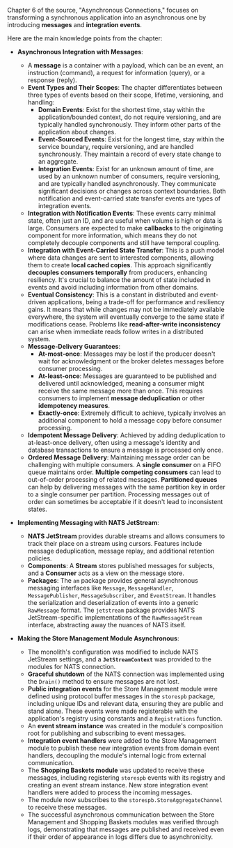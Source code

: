 Chapter 6 of the source, "Asynchronous Connections," focuses on transforming a synchronous application into an asynchronous one by introducing **messages** and **integration events**.

Here are the main knowledge points from the chapter:

- **Asynchronous Integration with Messages**:

  - A **message** is a container with a payload, which can be an event, an instruction (command), a request for information (query), or a response (reply).
  - **Event Types and Their Scopes**: The chapter differentiates between three types of events based on their scope, lifetime, versioning, and handling:
    - **Domain Events**: Exist for the shortest time, stay within the application/bounded context, do not require versioning, and are typically handled synchronously. They inform other parts of the application about changes.
    - **Event-Sourced Events**: Exist for the longest time, stay within the service boundary, require versioning, and are handled synchronously. They maintain a record of every state change to an aggregate.
    - **Integration Events**: Exist for an unknown amount of time, are used by an unknown number of consumers, require versioning, and are typically handled asynchronously. They communicate significant decisions or changes across context boundaries. Both notification and event-carried state transfer events are types of integration events.
  - **Integration with Notification Events**: These events carry minimal state, often just an ID, and are useful when volume is high or data is large. Consumers are expected to make **callbacks** to the originating component for more information, which means they do not completely decouple components and still have temporal coupling.
  - **Integration with Event-Carried State Transfer**: This is a push model where data changes are sent to interested components, allowing them to create **local cached copies**. This approach significantly **decouples consumers temporally** from producers, enhancing resiliency. It's crucial to balance the amount of state included in events and avoid including information from other domains.
  - **Eventual Consistency**: This is a constant in distributed and event-driven applications, being a trade-off for performance and resiliency gains. It means that while changes may not be immediately available everywhere, the system will eventually converge to the same state if modifications cease. Problems like **read-after-write inconsistency** can arise when immediate reads follow writes in a distributed system.
  - **Message-Delivery Guarantees**:
    - **At-most-once**: Messages may be lost if the producer doesn't wait for acknowledgment or the broker deletes messages before consumer processing.
    - **At-least-once**: Messages are guaranteed to be published and delivered until acknowledged, meaning a consumer might receive the same message more than once. This requires consumers to implement **message deduplication** or other **idempotency measures**.
    - **Exactly-once**: Extremely difficult to achieve, typically involves an additional component to hold a message copy before consumer processing.
  - **Idempotent Message Delivery**: Achieved by adding deduplication to at-least-once delivery, often using a message's identity and database transactions to ensure a message is processed only once.
  - **Ordered Message Delivery**: Maintaining message order can be challenging with multiple consumers. A **single consumer** on a FIFO queue maintains order. **Multiple competing consumers** can lead to out-of-order processing of related messages. **Partitioned queues** can help by delivering messages with the same partition key in order to a single consumer per partition. Processing messages out of order can sometimes be acceptable if it doesn't lead to inconsistent states.

- **Implementing Messaging with NATS JetStream**:

  - **NATS JetStream** provides durable streams and allows consumers to track their place on a stream using cursors. Features include message deduplication, message replay, and additional retention policies.
  - **Components**: A **Stream** stores published messages for subjects, and a **Consumer** acts as a view on the message store.
  - **Packages**: The `am` package provides general asynchronous messaging interfaces like `Message`, `MessageHandler`, `MessagePublisher`, `MessageSubscriber`, and `EventStream`. It handles the serialization and deserialization of events into a generic `RawMessage` format. The `jetstream` package provides NATS JetStream-specific implementations of the `RawMessageStream` interface, abstracting away the nuances of NATS itself.

- **Making the Store Management Module Asynchronous**:
  - The monolith's configuration was modified to include NATS JetStream settings, and a **`JetStreamContext`** was provided to the modules for NATS connection.
  - **Graceful shutdown** of the NATS connection was implemented using the `Drain()` method to ensure messages are not lost.
  - **Public integration events** for the Store Management module were defined using protocol buffer messages in the `storespb` package, including unique IDs and relevant data, ensuring they are public and stand alone. These events were made registerable with the application's registry using constants and a `Registrations` function.
  - An **event stream instance** was created in the module's composition root for publishing and subscribing to event messages.
  - **Integration event handlers** were added to the Store Management module to publish these new integration events from domain event handlers, decoupling the module's internal logic from external communication.
  - The **Shopping Baskets module** was updated to receive these messages, including registering `storespb` events with its registry and creating an event stream instance. New store integration event handlers were added to process the incoming messages.
  - The module now subscribes to the `storespb.StoreAggregateChannel` to receive these messages.
  - The successful asynchronous communication between the Store Management and Shopping Baskets modules was verified through logs, demonstrating that messages are published and received even if their order of appearance in logs differs due to asynchronicity.
